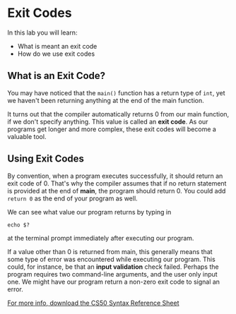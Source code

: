 # Exit Codes

In this lab you will learn:

- What is meant an exit code
- How do we use exit codes

## What is an Exit Code?

You may have noticed that the `main()` function has a return type of `int`, yet we haven't been returning anything at the end of the main function.

It turns out that the compiler automatically returns 0 from our main function, if we don't specify anything. This value is called an **exit code**. As our programs get longer and more complex, these exit codes will become a valuable tool.

## Using Exit Codes

By convention, when a program executes successfully, it should return an exit code of 0. That's why the compiler assumes that if no return statement is provided at the end of **main**, the program should return 0. You could add `return 0` as the end of your program as well.

We can see what value our program returns by typing in

```
echo $? 
```

at the terminal prompt immediately after executing our program.

If a value other than 0 is returned from main, this generally means that some type of error was encountered while executing our program. This could, for instance, be that an **input validation** check failed. Perhaps the program requires two command-line arguments, and the user only input one. We might have our program return a non-zero exit code to signal an error. 








[For more info, download the CS50 Syntax Reference Sheet](https://ap.cs50.school/assets/pdfs/unit2/exit_codes.pdf)

